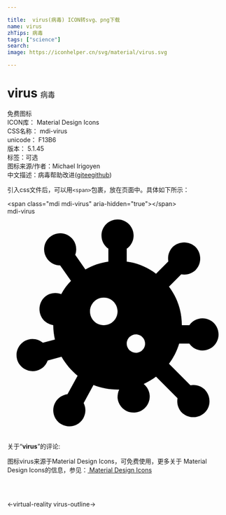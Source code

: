 ```yaml
---

title:  virus(病毒) ICON转svg、png下载
name: virus
zhTips: 病毒
tags: ["science"]
search: 
image: https://iconhelper.cn/svg/material/virus.svg

---
```


# virus  <small style="font-size: 60%;font-weight: 100">病毒</small>


<div class="detail-page">
<p>
<span><span class="badge-success badge">免费图标</span> </span>
<br/>
<span>
ICON库：
<span class="badge-secondary badge">Material Design Icons</span> 
</span>
<br/>
<span>
CSS名称：
<span class="badge-secondary badge">mdi-virus</span> 
</span>
<br/>
<span>
unicode：
<span class="badge-secondary badge">F13B6</span> 
<copy-btn content='F13B6' btn-title=""></copy-btn>
<copy-btn :content='String.fromCodePoint(parseInt("F13B6", 16))' btn-title="复制U"></copy-btn>
</span>
<br/>
<span>
版本：
<span class="badge-secondary badge">5.1.45</span> 
</span><br/><span>标签：<span class="badge-light badge"><router-link to="/tags/science.html">可选</router-link></span></span>
<br/>
<span>图标来源/作者：<span class="badge-light badge">Michael Irigoyen</span></span> 
<br/>
<span class="zh-detail">中文描述：<span class="badge-primary badge">病毒</span><span class="help-link"><span>帮助改进</span>(<a href="https://gitee.com/liuwave/icon-helper/edit/master/json/material/virus.json" target="_blank" rel="noopener noreferrer">gitee</a><a href="https://github.com/liuwave/icon-helper/edit/master/json/material/virus.json" target="_blank" rel="noopener noreferrer">github</a></span>)</span><br/>
</p>
</div>
<div class="alert alert-dark">
  <i class="mdi mdi-virus mdi-48px"></i>
  <i class="mdi mdi-virus mdi-36px"></i>
  <i class="mdi mdi-virus mdi-24px"></i>
  <i class="mdi mdi-virus mdi-18px"></i>
</div>
<div>
  <p>引入css文件后，可以用<code>&lt;span&gt;</code>包裹，放在页面中。具体如下所示：    
  </p>
  <div class="alert alert-primary" style="font-size: 14px">
    &lt;span class="mdi mdi-virus" aria-hidden="true"&gt;&lt;/span&gt;
    <copy-btn content='<span class="mdi mdi-virus" aria-hidden="true"></span>'></copy-btn>
  </div>
  <div class="alert alert-secondary">
    <i class="mdi mdi-virus"
    style="font-size: 24px"
    aria-hidden="true"></i> mdi-virus
    <copy-btn content="mdi-virus" btn-title="复制图标名称"></copy-btn>
  </div>
</div>
<div id="svg" class="svg-wrap">
<svg xmlns="http://www.w3.org/2000/svg" viewBox="0 0 24 24"><path d="M19.82 14C20.13 14.45 20.66 14.75 21.25 14.75C22.22 14.75 23 13.97 23 13S22.22 11.25 21.25 11.25C20.66 11.25 20.13 11.55 19.82 12H19C19 10.43 18.5 9 17.6 7.81L18.94 6.47C19.5 6.57 20.07 6.41 20.5 6C21.17 5.31 21.17 4.2 20.5 3.5C19.81 2.83 18.7 2.83 18 3.5C17.59 3.93 17.43 4.5 17.53 5.06L16.19 6.4C15.27 5.71 14.19 5.25 13 5.08V3.68C13.45 3.37 13.75 2.84 13.75 2.25C13.75 1.28 12.97 .5 12 .5S10.25 1.28 10.25 2.25C10.25 2.84 10.55 3.37 11 3.68V5.08C10.1 5.21 9.26 5.5 8.5 5.94L7.39 4.35C7.58 3.83 7.53 3.23 7.19 2.75C6.63 1.96 5.54 1.76 4.75 2.32C3.96 2.87 3.76 3.96 4.32 4.75C4.66 5.24 5.2 5.5 5.75 5.5L6.93 7.18C6.5 7.61 6.16 8.09 5.87 8.62C5.25 8.38 4.5 8.5 4 9C3.33 9.7 3.33 10.8 4 11.5C4.29 11.77 4.64 11.93 5 12L5 12C5 12.54 5.07 13.06 5.18 13.56L3.87 13.91C3.45 13.56 2.87 13.41 2.29 13.56C1.36 13.81 .808 14.77 1.06 15.71C1.31 16.64 2.28 17.19 3.21 16.94C3.78 16.78 4.21 16.36 4.39 15.84L5.9 15.43C6.35 16.22 6.95 16.92 7.65 17.5L6.55 19.5C6 19.58 5.5 19.89 5.21 20.42C4.75 21.27 5.07 22.33 5.92 22.79C6.77 23.25 7.83 22.93 8.29 22.08C8.57 21.56 8.56 20.96 8.31 20.47L9.38 18.5C10.19 18.82 11.07 19 12 19C12.06 19 12.12 19 12.18 19C12.05 19.26 12 19.56 12 19.88C12.08 20.85 12.92 21.57 13.88 21.5S15.57 20.58 15.5 19.62C15.46 19.12 15.21 18.68 14.85 18.39C15.32 18.18 15.77 17.91 16.19 17.6L18.53 19.94C18.43 20.5 18.59 21.07 19 21.5C19.7 22.17 20.8 22.17 21.5 21.5S22.17 19.7 21.5 19C21.07 18.59 20.5 18.43 19.94 18.53L17.6 16.19C18.09 15.54 18.47 14.8 18.71 14H19.82M10.5 12C9.67 12 9 11.33 9 10.5S9.67 9 10.5 9 12 9.67 12 10.5 11.33 12 10.5 12M14 15C13.45 15 13 14.55 13 14C13 13.45 13.45 13 14 13S15 13.45 15 14C15 14.55 14.55 15 14 15Z" /></svg>
</div>
<detail full-name='mdi-virus'></detail>
<div class="icon-detail__container">
<p>关于“<b>virus</b>”的评论:</p>
</div>
<Vssue title="关于“virus”的评论" />    
<div><p>图标virus来源于Material Design Icons，可免费使用，更多关于 Material Design Icons的信息，参见：<a target="_blank" href="https://iconhelper.cn/material.html"> Material Design Icons</a>
</p></div>

<div style="padding:2rem 0 " class="page-nav"><p class="inner"><span class="prev">←<router-link to="/icon/virtual-reality.html">virtual-reality</router-link></span> <span class="next"><router-link to="/icon/virus-outline.html">virus-outline</router-link>→</span></p></div>


